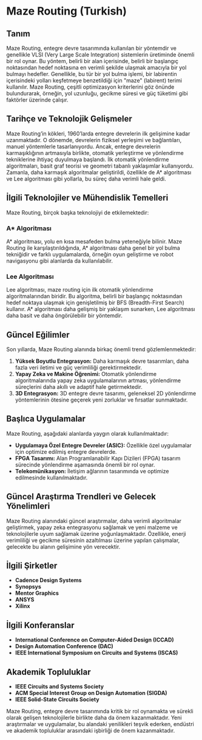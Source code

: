 # Maze Routing (Turkish)

## Tanım

Maze Routing, entegre devre tasarımında kullanılan bir yöntemdir ve genellikle VLSI (Very Large Scale Integration) sistemlerin üretiminde önemli bir rol oynar. Bu yöntem, belirli bir alan içerisinde, belirli bir başlangıç noktasından hedef noktasına en verimli şekilde ulaşmak amacıyla bir yol bulmayı hedefler. Genellikle, bu tür bir yol bulma işlemi, bir labirentin içerisindeki yolları keşfetmeye benzetildiği için "maze" (labirent) terimi kullanılır. Maze Routing, çeşitli optimizasyon kriterlerini göz önünde bulundurarak, örneğin, yol uzunluğu, gecikme süresi ve güç tüketimi gibi faktörler üzerinde çalışır.

## Tarihçe ve Teknolojik Gelişmeler

Maze Routing’in kökleri, 1960’larda entegre devrelerin ilk gelişimine kadar uzanmaktadır. O dönemde, devrelerin fiziksel yerleşimi ve bağlantıları, manuel yöntemlerle tasarlanıyordu. Ancak, entegre devrelerin karmaşıklığının artmasıyla birlikte, otomatik yerleştirme ve yönlendirme tekniklerine ihtiyaç duyulmaya başlandı. İlk otomatik yönlendirme algoritmaları, basit graf teorisi ve geometri tabanlı yaklaşımlar kullanıyordu. Zamanla, daha karmaşık algoritmalar geliştirildi, özellikle de A* algoritması ve Lee algoritması gibi yollarla, bu süreç daha verimli hale geldi.

## İlgili Teknolojiler ve Mühendislik Temelleri

Maze Routing, birçok başka teknolojiyi de etkilemektedir:

### A* Algoritması

A* algoritması, yolu en kısa mesafeden bulma yeteneğiyle bilinir. Maze Routing ile karşılaştırıldığında, A* algoritması daha genel bir yol bulma tekniğidir ve farklı uygulamalarda, örneğin oyun geliştirme ve robot navigasyonu gibi alanlarda da kullanılabilir.

### Lee Algoritması

Lee algoritması, maze routing için ilk otomatik yönlendirme algoritmalarından biridir. Bu algoritma, belirli bir başlangıç noktasından hedef noktaya ulaşmak için genişletilmiş bir BFS (Breadth-First Search) kullanır. A* algoritması daha gelişmiş bir yaklaşım sunarken, Lee algoritması daha basit ve daha öngörülebilir bir yöntemdir.

## Güncel Eğilimler

Son yıllarda, Maze Routing alanında birkaç önemli trend gözlemlenmektedir:

1. **Yüksek Boyutlu Entegrasyon:** Daha karmaşık devre tasarımları, daha fazla veri iletimi ve güç verimliliği gerektirmektedir.
2. **Yapay Zeka ve Makine Öğrenimi:** Otomatik yönlendirme algoritmalarında yapay zeka uygulamalarının artması, yönlendirme süreçlerini daha akıllı ve adaptif hale getirmektedir.
3. **3D Entegrasyon:** 3D entegre devre tasarımı, geleneksel 2D yönlendirme yöntemlerinin ötesine geçerek yeni zorluklar ve fırsatlar sunmaktadır.

## Başlıca Uygulamalar

Maze Routing, aşağıdaki alanlarda yaygın olarak kullanılmaktadır:

- **Uygulamaya Özel Entegre Devreler (ASIC):** Özellikle özel uygulamalar için optimize edilmiş entegre devrelerde.
- **FPGA Tasarımı:** Alan Programlanabilir Kapı Dizileri (FPGA) tasarım sürecinde yönlendirme aşamasında önemli bir rol oynar.
- **Telekomünikasyon:** İletişim ağlarının tasarımında ve optimize edilmesinde kullanılmaktadır.

## Güncel Araştırma Trendleri ve Gelecek Yönelimleri

Maze Routing alanındaki güncel araştırmalar, daha verimli algoritmalar geliştirmek, yapay zeka entegrasyonu sağlamak ve yeni malzeme ve teknolojilerle uyum sağlamak üzerine yoğunlaşmaktadır. Özellikle, enerji verimliliği ve gecikme süresinin azaltılması üzerine yapılan çalışmalar, gelecekte bu alanın gelişimine yön verecektir.

## İlgili Şirketler

- **Cadence Design Systems**
- **Synopsys**
- **Mentor Graphics**
- **ANSYS**
- **Xilinx**

## İlgili Konferanslar

- **International Conference on Computer-Aided Design (ICCAD)**
- **Design Automation Conference (DAC)**
- **IEEE International Symposium on Circuits and Systems (ISCAS)**

## Akademik Topluluklar

- **IEEE Circuits and Systems Society**
- **ACM Special Interest Group on Design Automation (SIGDA)**
- **IEEE Solid-State Circuits Society**

Maze Routing, entegre devre tasarımında kritik bir rol oynamakta ve sürekli olarak gelişen teknolojilerle birlikte daha da önem kazanmaktadır. Yeni araştırmalar ve uygulamalar, bu alandaki yenilikleri teşvik ederken, endüstri ve akademik topluluklar arasındaki işbirliği de önem kazanmaktadır.